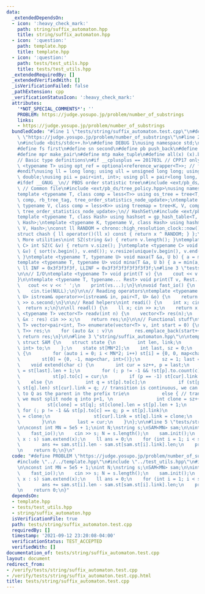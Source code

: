 ```yaml
---
data:
  _extendedDependsOn:
  - icon: ':heavy_check_mark:'
    path: string/suffix_automaton.hpp
    title: string/suffix_automaton.hpp
  - icon: ':question:'
    path: template.hpp
    title: template.hpp
  - icon: ':question:'
    path: tests/test_utils.hpp
    title: tests/test_utils.hpp
  _extendedRequiredBy: []
  _extendedVerifiedWith: []
  _isVerificationFailed: false
  _pathExtension: cpp
  _verificationStatusIcon: ':heavy_check_mark:'
  attributes:
    '*NOT_SPECIAL_COMMENTS*': ''
    PROBLEM: https://judge.yosupo.jp/problem/number_of_substrings
    links:
    - https://judge.yosupo.jp/problem/number_of_substrings
  bundledCode: "#line 1 \"tests/string/suffix_automaton.test.cpp\"\n#define PROBLEM\
    \ \"https://judge.yosupo.jp/problem/number_of_substrings\"\n#line 2 \"template.hpp\"\
    \n#include <bits/stdc++.h>\n#define DEBUG 1\nusing namespace std;\n\n// Defines\n\
    #define fs first\n#define sn second\n#define pb push_back\n#define eb emplace_back\n\
    #define mpr make_pair\n#define mtp make_tuple\n#define all(x) (x).begin(), (x).end()\n\
    // Basic type definitions\n#if __cplusplus == 201703L // CPP17 only things\ntemplate\
    \ <typename T> using opt_ref = optional<reference_wrapper<T>>; // for some templates\n\
    #endif\nusing ll = long long; using ull = unsigned long long; using ld = long\
    \ double;\nusing pii = pair<int, int>; using pll = pair<long long, long long>;\n\
    #ifdef __GNUG__\n// PBDS order statistic tree\n#include <ext/pb_ds/assoc_container.hpp>\
    \ // Common file\n#include <ext/pb_ds/tree_policy.hpp>\nusing namespace __gnu_pbds;\n\
    template <typename T, class comp = less<T>> using os_tree = tree<T, null_type,\
    \ comp, rb_tree_tag, tree_order_statistics_node_update>;\ntemplate <typename K,\
    \ typename V, class comp = less<K>> using treemap = tree<K, V, comp, rb_tree_tag,\
    \ tree_order_statistics_node_update>;\n// HashSet\n#include <ext/pb_ds/assoc_container.hpp>\n\
    template <typename T, class Hash> using hashset = gp_hash_table<T, null_type,\
    \ Hash>;\ntemplate <typename K, typename V, class Hash> using hashmap = gp_hash_table<K,\
    \ V, Hash>;\nconst ll RANDOM = chrono::high_resolution_clock::now().time_since_epoch().count();\n\
    struct chash { ll operator()(ll x) const { return x ^ RANDOM; } };\n#endif\n//\
    \ More utilities\nint SZ(string &v) { return v.length(); }\ntemplate <typename\
    \ C> int SZ(C &v) { return v.size(); }\ntemplate <typename C> void UNIQUE(vector<C>\
    \ &v) { sort(v.begin(), v.end()); v.resize(unique(v.begin(), v.end()) - v.begin());\
    \ }\ntemplate <typename T, typename U> void maxa(T &a, U b) { a = max(a, b); }\n\
    template <typename T, typename U> void mina(T &a, U b) { a = min(a, b); }\nconst\
    \ ll INF = 0x3f3f3f3f, LLINF = 0x3f3f3f3f3f3f3f3f;\n#line 3 \"tests/test_utils.hpp\"\
    \n\n// I/O\ntemplate <typename T> void print(T v) {\n    cout << v << '\\n';\n\
    }\n\ntemplate <typename T, typename... Rest> void print(T v, Rest... vs) {\n \
    \   cout << v << ' ';\n    print(vs...);\n}\n\nvoid fast_io() {\n    ios_base::sync_with_stdio(false);\n\
    \    cin.tie(NULL);\n}\n\n// Reading operators\ntemplate <typename T, typename\
    \ U> istream& operator>>(istream& in, pair<T, U> &o) {\n    return in >> o.first\
    \ >> o.second;\n}\n\n// Read helpers\nint readi() {\n    int x; cin >> x;\n  \
    \  return x;\n}\n\nll readl() {\n    ll x; cin >> x;\n    return x;\n}\n\ntemplate\
    \ <typename T> vector<T> readv(int n) {\n    vector<T> res(n);\n    for (auto\
    \ &x : res) cin >> x;\n    return res;\n}\n\n// Functional stuff\ntemplate <typename\
    \ T> vector<pair<int, T>> enumerate(vector<T> v, int start = 0) {\n    vector<pair<int,\
    \ T>> res;\n    for (auto &x : v)\n        res.emplace_back(start++, x);\n   \
    \ return res;\n}\n\n#line 3 \"string/suffix_automaton.hpp\"\n\ntemplate <int MN>\
    \ struct SAM {\n    struct state {\n        int len, link;\n        map<char,\
    \ int> to;\n    };\n    state st[MN*2];\n    int last, sz = 0;\n    void init()\
    \ {\n        for (auto i = 0; i < MN*2; i++) st[i] = {0, 0, map<char, int>()};\n\
    \        st[0] = {0, -1, map<char, int>()};\n        sz = 1; last = 0;\n    }\n\
    \    void extend(char c) {\n        int cur = sz++, p = last;\n        st[cur].len\
    \ = st[last].len + 1;\n        for (; p != -1 && !st[p].to.count(c); p = st[p].link)\n\
    \            st[p].to[c] = cur;\n        if (p == -1) st[cur].link = 0;\n    \
    \    else {\n            int q = st[p].to[c];\n            if (st[p].len + 1 ==\
    \ st[q].len) st[cur].link = q; // transition is continuous, we can link directly\
    \ to Q as the parent in the prefix trie\n            else { // transition is discontinuous,\
    \ we must split node q into p+1, \n                int clone = sz++; \n      \
    \          st[clone] = st[q]; st[clone].len = st[p].len + 1;\n               \
    \ for (; p != -1 && st[p].to[c] == q; p = st[p].link)\n                    st[p].to[c]\
    \ = clone;\n                st[cur].link = st[q].link = clone;\n            }\n\
    \        }\n\n        last = cur;\n    }\n};\n\n#line 5 \"tests/string/suffix_automaton.test.cpp\"\
    \n\nconst int MN = 5e5 + 1;\nint N;\nstring s;\nSAM<MN> sam;\n\nint main() {\n\
    \    fast_io();\n    cin >> s; N = s.length();\n    sam.init();\n    for (auto\
    \ x : s) sam.extend(x);\n    ll ans = 0;\n    for (int i = 1; i < sam.sz; i++)\n\
    \        ans += sam.st[i].len - sam.st[sam.st[i].link].len;\n    print(ans);\n\
    \n    return 0;\n}\n"
  code: "#define PROBLEM \"https://judge.yosupo.jp/problem/number_of_substrings\"\n\
    #include \"../../template.hpp\"\n#include \"../test_utils.hpp\"\n#include \"../../string/suffix_automaton.hpp\"\
    \n\nconst int MN = 5e5 + 1;\nint N;\nstring s;\nSAM<MN> sam;\n\nint main() {\n\
    \    fast_io();\n    cin >> s; N = s.length();\n    sam.init();\n    for (auto\
    \ x : s) sam.extend(x);\n    ll ans = 0;\n    for (int i = 1; i < sam.sz; i++)\n\
    \        ans += sam.st[i].len - sam.st[sam.st[i].link].len;\n    print(ans);\n\
    \n    return 0;\n}"
  dependsOn:
  - template.hpp
  - tests/test_utils.hpp
  - string/suffix_automaton.hpp
  isVerificationFile: true
  path: tests/string/suffix_automaton.test.cpp
  requiredBy: []
  timestamp: '2021-09-12 23:20:08-04:00'
  verificationStatus: TEST_ACCEPTED
  verifiedWith: []
documentation_of: tests/string/suffix_automaton.test.cpp
layout: document
redirect_from:
- /verify/tests/string/suffix_automaton.test.cpp
- /verify/tests/string/suffix_automaton.test.cpp.html
title: tests/string/suffix_automaton.test.cpp
---
```

